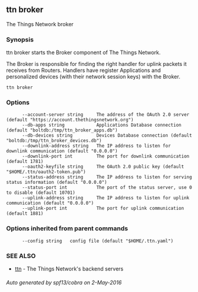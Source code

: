 ## ttn broker

The Things Network broker

### Synopsis


ttn broker starts the Broker component of The Things Network.

The Broker is responsible for finding the right handler for uplink packets it
receives from Routers. Handlers have register Applications and personalized
devices (with their network session keys) with the Broker.
	

```
ttn broker
```

### Options

```
      --account-server string     The address of the OAuth 2.0 server (default "https://account.thethingsnetwork.org")
      --db-apps string            Applications Database connection (default "boltdb:/tmp/ttn_broker_apps.db")
      --db-devices string         Devices Database connection (default "boltdb:/tmp/ttn_broker_devices.db")
      --downlink-address string   The IP address to listen for downlink communication (default "0.0.0.0")
      --downlink-port int         The port for downlink communication (default 1781)
      --oauth2-keyfile string     The OAuth 2.0 public key (default "$HOME/.ttn/oauth2-token.pub")
      --status-address string     The IP address to listen for serving status information (default "0.0.0.0")
      --status-port int           The port of the status server, use 0 to disable (default 10701)
      --uplink-address string     The IP address to listen for uplink communication (default "0.0.0.0")
      --uplink-port int           The port for uplink communication (default 1881)
```

### Options inherited from parent commands

```
      --config string   config file (default "$HOME/.ttn.yaml")
```

### SEE ALSO
* [ttn](ttn)	 - The Things Network's backend servers

###### Auto generated by spf13/cobra on 2-May-2016
